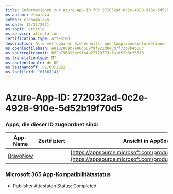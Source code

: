 ```yaml
---
title: Informationen zur Azure-App-ID für 272032ad-0c2e-4928-910e-5d52b19f70d5
ms.author: elmalova
author: elenamalova
ms.date: 12/31/2021
ms.topic: article
ms.service: attestation
certification_type: attested
description: Alle verfügbaren Sicherheits- und Complianceinformationen für 272032ad-0c2e-4928-910e-5d52b19f70d5.
ms.openlocfilehash: e8182869b7e06d608f9f921d043d7f73b8b4b60c
ms.sourcegitcommit: b52a796899ec9fb4a27778773c1a1d5fb0c33610
ms.translationtype: MT
ms.contentlocale: de-DE
ms.lasthandoff: 01/03/2022
ms.locfileid: "61663141"
---
```

# <a name="azure-app-id-272032ad-0c2e-4928-910e-5d52b19f70d5"></a>Azure-App-ID: 272032ad-0c2e-4928-910e-5d52b19f70d5


### <a name="apps-associated-with-this-id"></a>Apps, die dieser ID zugeordnet sind:
| **App-Name** | **Zertifiziert** | **Ansicht in AppSource** |
|--------------|---------------|-----------------------|
| [BravoNow](https://docs.microsoft.com/microsoft-365-app-certification/forward/WA200000157) |  | [https://appsource.microsoft.com/product/office/WA200000157](https://appsource.microsoft.com/product/office/WA200000157) |

### <a name="microsoft-365-app-compliance-status"></a>Microsoft 365 App-Kompatibilitätsstatus
- Publisher Attestaton Status: Completed
